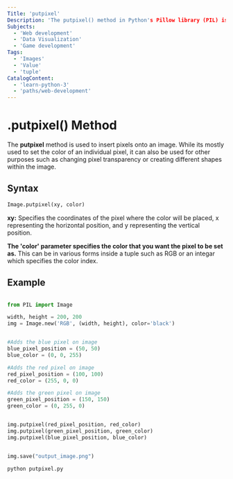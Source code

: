 ```yaml
---
Title: 'putpixel' 
Description: 'The putpixel() method in Python's Pillow library (PIL) is used to put a pixel in a specific place on an image. It takes two parameters, one being the position (x, y) and the other being the color.' 
Subjects: 
  - 'Web development'
  - 'Data Visualization'
  - 'Game development'
Tags: 
  - 'Images'
  - 'Value'
  - 'tuple'
CatalogContent: 
  - 'learn-python-3'
  - 'paths/web-development'
---
```


# .putpixel() Method

The **putpixel** method is used to insert pixels onto an image. While its mostly used to set the color of an individual pixel, it can also be used for other purposes such as changing pixel transparency or creating different shapes within the image.


## Syntax

```python
Image.putpixel(xy, color)
```
**xy:** Specifies the coordinates of the pixel where the color will be placed, x representing the horizontal position, and y representing the vertical position.

**The 'color' parameter specifies the color that you want the pixel to be set as.** This can be in various forms inside a tuple such as RGB or an integar which specifies the color index.

## Example
```python

from PIL import Image

width, height = 200, 200
img = Image.new('RGB', (width, height), color='black')


#Adds the blue pixel on image
blue_pixel_position = (50, 50)
blue_color = (0, 0, 255)

#Adds the red pixel on image
red_pixel_position = (100, 100)
red_color = (255, 0, 0)

#Adds the green pixel on image
green_pixel_position = (150, 150)
green_color = (0, 255, 0)


img.putpixel(red_pixel_position, red_color)
img.putpixel(green_pixel_position, green_color)
img.putpixel(blue_pixel_position, blue_color)


img.save("output_image.png")
```

```shell command
python putpixel.py
```
